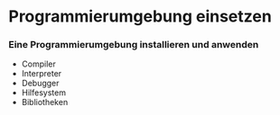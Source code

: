# Programmierumgebung einsetzen

### Eine Programmierumgebung installieren und anwenden
+ Compiler
+ Interpreter
+ Debugger
+ Hilfesystem
+ Bibliotheken
 